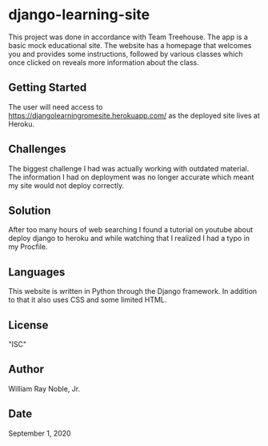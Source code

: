 # django-learning-site
This project was done in accordance with Team Treehouse. The app is a basic mock educational site. The website has a homepage that welcomes you and provides some instructions, followed by various classes which once clicked on reveals more information about the class.

## Getting Started

The user will need access to https://djangolearningromesite.herokuapp.com/ as the deployed site lives at Heroku.

## Challenges

The biggest challenge I had was actually working with outdated material. The information I had on deployment was no longer accurate which meant my site would not deploy correctly.

## Solution

After too many hours of web searching I found a tutorial on youtube about deploy django to heroku and while watching that I realized I had a typo in my Procfile.

## Languages

This website is written in Python through the Django framework. In addition to that it also uses CSS and some limited HTML.

## License

"ISC"

## Author

William Ray Noble, Jr.

## Date

September 1, 2020
